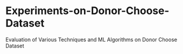 # Experiments-on-Donor-Choose-Dataset
Evaluation of Various Techniques and ML Algorithms on Donor Choose Dataset
